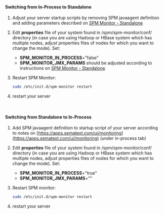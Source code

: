 #### Switching from In-Process to Standalone

1.  Adjust your server startup scripts by removing SPM javaagent
definition and adding parameters described on [SPM Monitor - Standalone](SPM-Monitor---Standalone)

2.  Edit **properties** file of your system found in
/spm/spm-monitor/conf/ directory (in case you are using Hadoop or HBase
system which has multiple nodes, adjust properties files of nodes for
which you want to change the mode). Set:

    - **SPM\_MONITOR\_IN\_PROCESS**="false"
    - **SPM\_MONITOR\_JMX\_PARAMS** should be adjusted according to
      instructions on [SPM Monitor - Standalone](SPM-Monitor---Standalone)

3.  Restart SPM Monitor:

    ``` bash
    sudo /etc/init.d/spm-monitor restart
    ```

4. restart your server

 

#### Switching from Standalone to In-Process

1. Add SPM javaagent definition to startup script of your server
according to notes
on [https://apps.sematext.com/ui/monitoring](https://apps.sematext.com/ui/monitoring)
(under in-process tab)

2.  Edit **properties** file of your system found in
/spm/spm-monitor/conf/ directory (in case you are using Hadoop or HBase
system which has multiple nodes, adjust properties files of nodes for
which you want to change the mode). Set:

    - **SPM\_MONITOR\_IN\_PROCESS**="true"
    - **SPM\_MONITOR\_JMX\_PARAMS**=""

3. Restart SPM monitor:

    ``` bash
    sudo /etc/init.d/spm-monitor restart
    ```

4. restart your server  
  

